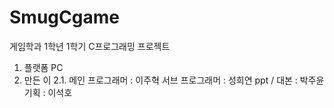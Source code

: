 # SmugCgame
게임학과 1학년 1학기 C프로그래밍 프로젝트

1. 플랫폼 PC
2. 만든 이
    2.1. 메인 프로그래머 : 이주혁
    서브 프로그래머 : 성희연
    ppt / 대본 : 박주윤
    기획 : 이석호
